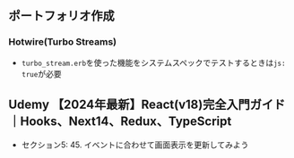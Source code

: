 ## ポートフォリオ作成
### Hotwire(Turbo Streams)
- `turbo_stream.erb`を使った機能をシステムスペックでテストするときは`js: true`が必要

## Udemy 【2024年最新】React(v18)完全入門ガイド｜Hooks、Next14、Redux、TypeScript
- セクション5: 45. イベントに合わせて画面表示を更新してみよう
